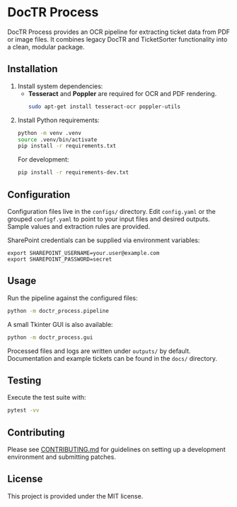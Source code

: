 # DocTR Process

DocTR Process provides an OCR pipeline for extracting ticket data from PDF or image files. It combines legacy DocTR and TicketSorter functionality into a clean, modular package.

## Installation

1. Install system dependencies:
   - **Tesseract** and **Poppler** are required for OCR and PDF rendering.
     ```bash
     sudo apt-get install tesseract-ocr poppler-utils
     ```
2. Install Python requirements:
   ```bash
   python -m venv .venv
   source .venv/bin/activate
   pip install -r requirements.txt
   ```
   For development:
   ```bash
   pip install -r requirements-dev.txt
   ```

## Configuration

Configuration files live in the `configs/` directory. Edit `config.yaml` or the grouped `configf.yaml` to point to your input files and desired outputs. Sample values and extraction rules are provided.

SharePoint credentials can be supplied via environment variables:
```
export SHAREPOINT_USERNAME=your.user@example.com
export SHAREPOINT_PASSWORD=secret
```

## Usage

Run the pipeline against the configured files:
```bash
python -m doctr_process.pipeline
```
A small Tkinter GUI is also available:
```bash
python -m doctr_process.gui
```

Processed files and logs are written under `outputs/` by default. Documentation and example tickets can be found in the `docs/` directory.

## Testing

Execute the test suite with:
```bash
pytest -vv
```

## Contributing

Please see [CONTRIBUTING.md](CONTRIBUTING.md) for guidelines on setting up a development environment and submitting patches.

## License

This project is provided under the MIT license.
